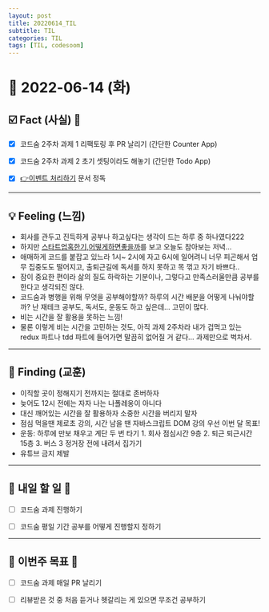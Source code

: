 ```yaml
---
layout: post
title: 20220614_TIL
subtitle: TIL
categories: TIL
tags: [TIL, codesoom]
---
```




# 📆 2022-06-14 (화)


## ☑️ Fact (사실) 📑
- [x] 코드숨 2주차 과제 1 리팩토링 후 PR 날리기 (간단한 Counter App)
- [x] 코드숨 2주차 과제 2 초기 셋팅이라도 해놓기 (간단한 Todo App)
- [x] [👉이벤트 처리하기](https://ko.reactjs.org/docs/handling-events.html) 문서 정독


***


## 💡 Feeling (느낌)

- 회사를 관두고 진득하게 공부나 하고싶다는 생각이 드는 하루 중 하나였다222
- 하지만 [스타트업혹한기,어떻게하면좋을까](https://www.youtube.com/watch?v=19EJxpwZdZw&t=15s)를 보고 오늘도 참아보는 저녁...
- 애매하게 코드를 붙잡고 있느라 1시~ 2시에 자고 6시에 일어려니 너무 피곤해서 업무 집중도도 떨어지고, 출퇴근길에 독서를 하지 못하고 목 꺾고 자기 바쁘다..
- 잠이 중요한 편이라 삶의 질도 하락하는 기분이나, 그렇다고 만족스러울만큼 공부를 한다고 생각되진 않다.
- 코드숨과 병행을 위해 무엇을 공부해야할까? 하루의 시간 배분을 어떻게 나눠야할까? 난 재테크 공부도, 독서도, 운동도 하고 싶은데... 고민이 많다.
- 비는 시간을 잘 활용을 못하는 느낌!
- 물론 이렇게 비는 시간을 고민하는 것도, 아직 과제 2주차라 내가 겁먹고 있는 redux 파트나 tdd 파트에 들어가면 말끔히 없어질 거 같다... 과제만으로 벅차서.


***



## 🎯 Finding (교훈)

- 이직할 곳이 정해지기 전까지는 절대로 존버하자
- 늦어도 12시 전에는 자자 나는 나폴레옹이 아니다
- 대신 깨어있는 시간을 잘 활용하자 소중한 시간을 버리지 말자
- 점심 먹을땐 제로초 강의, 시간 남을 땐 자바스크립트 DOM 강의 우선 이번 달 목표!
- 운동: 하루에 만보 채우고 계단 두 번 타기 1. 회사 점심시간 9층 2. 퇴근 퇴근시간 15층 3. 버스 3 정거장 전에 내려서 집가기
- 유튜브 금지 제발


***



## 🎯 내일 할 일 🎯
- [ ] 코드숨 과제 진행하기
- [ ] 코드숨 평일 기간 공부를 어떻게 진행할지 정하기


***



## 🏁 이번주 목표 🏁
- [ ] 코드숨 과제 매일 PR 날리기
- [ ] 리뷰받은 것 중 처음 듣거나 헷갈리는 게 있으면 무조건 공부하기



